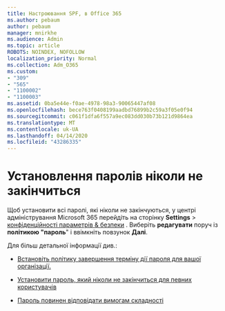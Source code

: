 ```yaml
---
title: Настроювання SPF, в Office 365
ms.author: pebaum
author: pebaum
manager: mnirkhe
ms.audience: Admin
ms.topic: article
ROBOTS: NOINDEX, NOFOLLOW
localization_priority: Normal
ms.collection: Adm_O365
ms.custom:
- "309"
- "565"
- "1100002"
- "1100003"
ms.assetid: 0ba5e44e-f0ae-4978-98a3-90065447af08
ms.openlocfilehash: bece763f0408199aadbd76899b2c59a3f05e0f94
ms.sourcegitcommit: c061f1dfa6f557a9ec083dd030b73b121d9864ea
ms.translationtype: MT
ms.contentlocale: uk-UA
ms.lasthandoff: 04/14/2020
ms.locfileid: "43286335"
---
```

# <a name="set-passwords-to-never-expire"></a>Установлення паролів ніколи не закінчиться

Щоб установити всі паролі, які ніколи не закінчуються, у центрі адміністрування Microsoft 365 перейдіть на сторінку **Settings** > [конфіденційності параметрів &amp; безпеки](https://portal.office.com/adminportal/home#/settings/security) . Виберіть **редагувати** поруч із **політикою "пароль**" і ввімкніть повзунок **Далі**.
  
Для більш детальної інформації див.: 

- [Встановіть політику завершення терміну дії пароля для вашої організації.](https://docs.microsoft.com/office365/admin/manage/set-password-expiration-policy)
  
- [Установити пароль, який ніколи не закінчиться для певних користувачів](https://docs.microsoft.com/office365/admin/add-users/set-password-to-never-expire)

- [Пароль повинен відповідати вимогам складності](https://docs.microsoft.com/windows/security/threat-protection/security-policy-settings/password-must-meet-complexity-requirements)
  